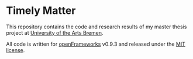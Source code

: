 # Timely Matter

This repository contains the code and research results of my master thesis project at [University of the Arts Bremen](http://www.hfk-bremen.de/en).

All code is written for [openFrameworks](http://openframeworks.cc/) v0.9.3 and released under the [MIT license](https://opensource.org/licenses/MIT).

